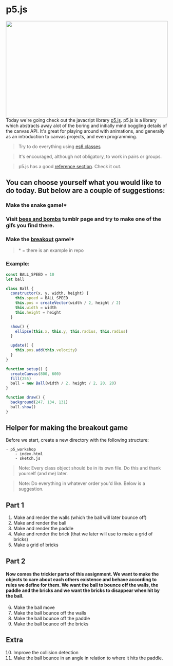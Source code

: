 # p5.js

[<img src="https://66.media.tumblr.com/df9c1496e01204c6581746c14169037d/tumblr_phiy0gUfQ51r2geqjo1_540.gifv" width="100%" height="300px" style="object-fit: cover">](https://beesandbombs.tumblr.com/)
Today we're going check out the javacript library [p5.js](https://p5js.org/). p5.js is a library which abstracts away alot of the boring and initially mind boggling details of the canvas API. It's great for playing around with animations, and generally as an introduction to canvas projects, and even programming.

> Try to do everything using [es6 classes](https://developer.mozilla.org/en-US/docs/Web/JavaScript/Reference/Classes)

> It's encouraged, although not obligatory, to work in pairs or groups.

> p5.js has a good [reference section](https://p5js.org/reference/). Check it out.

## You can choose yourself what you would like to do today. But below are a couple of suggestions:

### Make the snake game!\*

### Visit [bees and bombs](https://beesandbombs.tumblr.com/) tumblr page and try to make one of the gifs you find there.

### Make the [breakout](<https://en.wikipedia.org/wiki/Breakout_(video_game)>) game!\*

> \* = there is an example in repo

### Example:

```javascript
const BALL_SPEED = 10
let ball

class Ball {
  constructor(x, y, width, height) {
    this.speed = BALL_SPEED
    this.pos = createVector(width / 2, height / 2)
    this.width = width
    this.height = height
  }

  show() {
    ellipse(this.x, this.y, this.radius, this.radius)
  }

  update() {
    this.pos.add(this.velocity)
  }
}

function setup() {
  createCanvas(800, 600)
  fill(255)
  ball = new Ball(width / 2, height / 2, 20, 20)
}

function draw() {
  background(247, 134, 131)
  ball.show()
}
```

## Helper for making the breakout game

Before we start, create a new directory with the following structure:

```
- p5_workshop
    - index.html
    - sketch.js
```

> Note: Every class object should be in its own file. Do this and thank yourself (and me) later.

> Note: Do everything in whatever order you'd like. Below is a suggestion.

## Part 1

1. Make and render the walls (which the ball will later bounce off)
2. Make and render the ball
3. Make and render the paddle
4. Make and render the brick (that we later will use to make a grid of bricks)
5. Make a grid of bricks

## Part 2

#### Now comes the trickier parts of this assignment. We want to make the objects to care about each others existence and behave according to rules we define for them. We want the ball to bounce off the walls, the paddle and the bricks and we want the bricks to disappear when hit by the ball.

6. Make the ball move
7. Make the ball bounce off the walls
8. Make the ball bounce off the paddle
9. Make the ball bounce off the bricks

## Extra

10. Improve the collision detection
11. Make the ball bounce in an angle in relation to where it hits the paddle.
